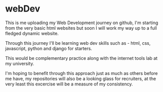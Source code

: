 # webDev
This is me uploading my Web Development journey on github,
I'm starting from the very basic html websites but soon I will
work my way up to a full fledged dynamic website.

Through this journey I'll be learning web dev skills
such as - html, css, javascript, python and django for starters.

This would be complementary practice along with the internet tools lab at my university.

I'm hoping to benefit through this approach just as much as others before me have,
my repositories will also be a looking glass for recruiters,
at the very least this excercise will be a measure of my consistency.
